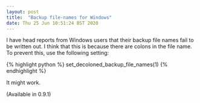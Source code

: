 ```yaml
---
layout: post
title:  "Backup file-names for Windows"
date: Thu 25 Jun 10:51:24 BST 2020
---
```


I have head reports from Windows users that their backup file names fail to be written out.
I think that this is because there are colons in the file name. To prevent this, use
the following setting:

{% highlight python %}
set_decoloned_backup_file_names(1)
{% endhighlight %}

It might work.

(Available in 0.9.1)

